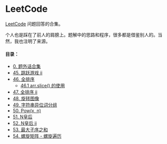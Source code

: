 # LeetCode
[LeetCode](https://leetcode-cn.com/problemset/all/) 问题回答的合集。

个人也是踩在了前人的肩膀上。题解中的思路和程序，很多都是借鉴别人的。当然，我也注明了来源。



#### 目录：

* [0. 题外话合集](https://github.com/sctang0/LeetCode/blob/master/CHAPTER0.md)
* [45. 跳跃游戏 ii](https://github.com/sctang0/LeetCode/blob/master/CHAPTER45.md)
* [46. 全排序](https://github.com/sctang0/LeetCode/blob/master/CHAPTER46.md)
  * [46.1 arr.slice() 的使用](https://github.com/sctang0/LeetCode/blob/master/CHAPTER46.1.md)
* [47. 全排序 ii](https://github.com/sctang0/LeetCode/blob/master/CHAPTER47.md)
* [48. 旋转图像](https://github.com/sctang0/LeetCode/blob/master/CHAPTER48.md)
* [49. 字符串异位词分组](https://github.com/sctang0/LeetCode/blob/master/CHAPTER49.md)
* [50. Pow(x, n)](https://github.com/sctang0/LeetCode/blob/master/CHAPTER50.md)
* [51. N皇后](https://github.com/sctang0/LeetCode/blob/master/CHAPTER51.md)
* [52. N皇后 ii](https://github.com/sctang0/LeetCode/blob/master/CHAPTER52.md)
* [53. 最大子序之和](https://github.com/sctang0/LeetCode/blob/master/CHAPTER53.md)
* [54. 螺旋矩阵 - 螺旋遍历](https://github.com/sctang0/LeetCode/blob/master/CHAPTER54.md)

